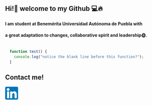 ## Hi!👋 welcome to my Github 💻🔥

#### I am student at Benemérita Universidad Autónoma de Puebla with
#### a great adaptation to changes, collaborative spirit and leadership🌞.

```javascript

  function test() {
    console.log("notice the blank line before this function?");
  }
```



## Contact me!
 
<a href="https://www.linkedin.com/in/jorge-ju%C3%A1rez-mu%C3%B1oz/">
  <img src="linkedin.png" alt="Linkedin" style="width:42px;height:42px;">
</a>


